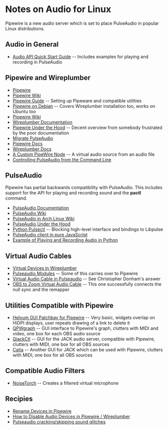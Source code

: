 # Notes on Audio for Linux

Pipewire is a new audio server which is set to place PulseAudio in popular
Linux distributions.

## Audio in General

* [Audio API Quick Start Guide](https://habr.com/en/articles/663352/) -- Includes examples for playing and recording in PulseAudio

## Pipewire and Wireplumber

* [Pipewire](https://www.pipewire.org/)
* [Pipewire Wiki](https://gitlab.freedesktop.org/pipewire/pipewire/-/wikis/home)
* [Pipewire Guide](https://github.com/mikeroyal/PipeWire-Guide) -- Setting up Pipeware and compatible utilities
* [Pipewire on Debian](https://pipewire-debian.github.io/pipewire-debian/) -- Covers Wireplumber installation too, works on Ubuntu too
* [Pipewire Wiki](https://gitlab.freedesktop.org/pipewire/pipewire/-/wikis/home)
* [Wireplumber Documentation](https://pipewire.pages.freedesktop.org/wireplumber/)
* [Pipewire Under the Hood](https://venam.nixers.net/blog/unix/2021/06/23/pipewire-under-the-hood.html) -- Decent overview from somebody frustrated by the poor documentation
* [Migrate PulseAudio](https://gitlab.freedesktop.org/pipewire/pipewire/-/wikis/Migrate-PulseAudio)
* [Pipewire Docs](https://pipewire.pages.freedesktop.org/pipewire/)
* [Wireplumber Docs](https://pipewire.pages.freedesktop.org/wireplumber/index.html)
* [A Custom PipeWire Node](https://bootlin.com/blog/a-custom-pipewire-node/) -- A virtual audio source from an audio file
* [Controlling PulseAudio from the Command Line](https://www.shallowsky.com/linux/pulseaudio-command-line.html)

## PulseAudio

Pipewire has partial backwards compatibility with PulseAudio. This includes support for
the API for playing and recording sound and the **pactl** command.

* [PulseAudio Documentation](https://www.freedesktop.org/software/pulseaudio/doxygen/index.html)
* [PulseAudio Wiki](https://www.freedesktop.org/wiki/Software/PulseAudio/)
* [PulseAudio in Arch Linux Wiki](https://wiki.archlinux.org/title/PulseAudio)
* [PulseAudio Under the Hood](https://gavv.net/articles/pulseaudio-under-the-hood/)
* [Python Pulsectl](https://pypi.org/project/pulsectl/) -- Blocking high-level interface and bindings to Libpulse
* [PulseAudio client in pure JavaScript](https://github.com/mscdex/paclient)
* [Example of Playing and Recording Audio in Python](https://askubuntu.com/questions/1398632/how-can-i-fit-python-pyaudio-to-to-virtual-microphone-that-i-created)

## Virtual Audio Cables

* [Virtual Devices in Wireplumber](https://gitlab.freedesktop.org/pipewire/pipewire/-/wikis/Virtual-devices)
* [Pulseaudio Modules](https://www.freedesktop.org/wiki/Software/PulseAudio/Documentation/User/Modules/) -- Some of this carries over to Pipewire
* [Virtual Audio Cable in Pulseaudio](https://unix.stackexchange.com/questions/576785/redirecting-pulseaudio-sink-to-a-virtual-source) -- See Christopher Donham's answer
* [OBS to Zoom Virtual Audio Cable](https://luke.hsiao.dev/blog/pipewire-virtual-microphone/) -- This one successfully connects the null sync and the remapper

## Utilities Compatible with Pipewire

* [Helvum GUI Patchbay for Pipewire](https://gitlab.freedesktop.org/pipewire/helvum) -- Very basic, widgets overlap on HiDPI displays, user repeats drawing of a link to delete it
* [QPWgraph](https://gitlab.freedesktop.org/rncbc/qpwgraph) -- GUI interface to Pipewire's graph, clutters with MIDI and video, one box for each OBS audio source
* [QjackCtl](https://qjackctl.sourceforge.io/) -- GUI for the JACK audio server, compatible with Pipewire, clutters with MIDI, one box for all OBS sources
* [Catia](https://kx.studio/Applications:Catia) -- Another GUI for JACK which can be used with Pipewire, clutters with MIDI, one box for all OBS sources

## Compatible Audio Filters

* [NoiseTorch](https://github.com/noisetorch/NoiseTorch) -- Creates a filtered virtual microphone

## Recipies

* [Rename Devices in Pipewire](https://unix.stackexchange.com/questions/648666/rename-devices-in-pipewire)
* [How to Disable Audio Devices in Pipewire / Wireplumber](https://gist.github.com/gtirloni/4384f4de6f4d3fda8446b04057ca5f9d)
* [Pulseaudio cracking/skipping sound glitches](https://community.solid-run.com/t/pulseaudio-crackling-skipping-sound-glitches/120)

